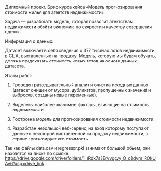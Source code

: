 Дипломный проект. Бриф курса кейса «Модель прогнозирования стоимости жилья для агентств недвижимости»

Задача — разработать модель, которая позволит агентствам недвижимости обойти экономию по скорости и качеству совершения сделок.

Информация о данных:

Датасет включает в себя сведения о 377 тысячах лотов недвижимости в США, выставленных на продажу. Модель, которую мы будем обучать, должна предсказать стоимость новых лотов на основе данных датасета.

Этапы работ:

1. Проведен разведывательный анализ и очистка исходных данных (датасет очищен от мусора, дубликатов, пропущенных значений и выбросов, созданы новые переменные).
   
2. Выделены наиболее значимые факторы, влияющие на стоимость недвижимости.
   
4. Построена модель для прогнозирования стоимости недвижимости.
   
5. Разработан небольшой веб-сервис, на вход которому поступают данные о некоторой выставленной на продажу недвижимости, а сервис прогнозирует его стоимость.

Так как файлы data.csv и regressor.pkl занимают большой объем, они находятся на диске по ссылке: https://drive.google.com/drive/folders/1_rRdk7s8Ervvgcvy_O_oDdym_ROkUAv6?usp=drive_link
